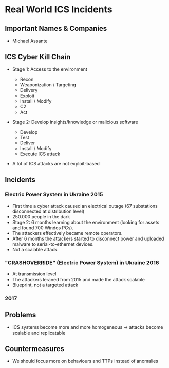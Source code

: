 # Real World ICS Incidents

## Important Names & Companies

- Michael Assante

## ICS Cyber Kill Chain

- Stage 1: Access to the environment
  - Recon
  - Weaponization / Targeting
  - Delivery
  - Exploit
  - Install / Modify
  - C2
  - Act
- Stage 2: Develop insights/knowledge or malicious software
  - Develop
  - Test
  - Deliver
  - Install / Modify
  - Execute ICS attack

- A lot of ICS attacks are not exploit-based

## Incidents

### Electric Power System in Ukraine 2015
- First time a cyber attack caused an electrical outage (67 substations disconnected at distribution level)
- 250.000 people in the dark
- Stage 2: 6 months learning about the environment (looking for assets and found 700 Windos PCs).
- The attackers effectively became remote operators.
- After 6 months the attackers started to disconnect power and uploaded malware to serial-to-ethernet devices.
- Not a scalable attack.

### "CRASHOVERRIDE" (Electric Power System) in Ukraine 2016
- At transmission level
- The attackers leraned from 2015 and made the attack scalable
- Blueprint, not a targeted attack

### 2017

## Problems

- ICS systems become more and more homogeneous -> attacks become scalable and replicatable

## Countermeasures

- We should focus more on behaviours and TTPs instead of anomalies



